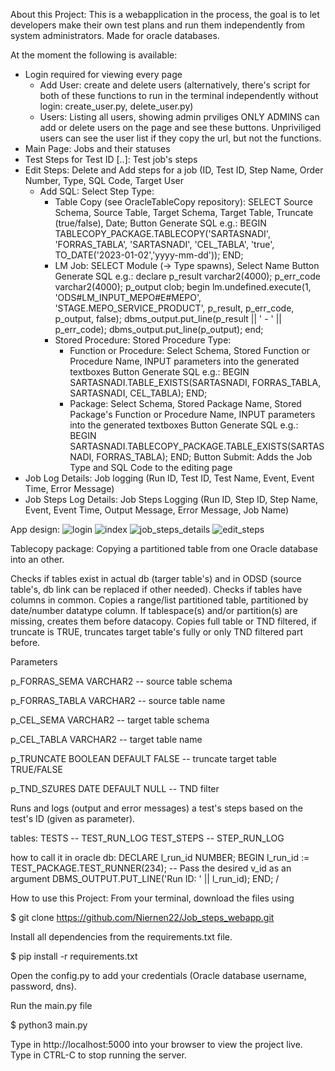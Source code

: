 About this Project:
This is a webapplication in the process, the goal is to let developers make their own test plans and run them independently from system administrators.
Made for oracle databases.

At the moment the following is available:
- Login required for viewing every page
  - Add User: create and delete users (alternatively, there's script for both of these functions to run in the terminal independently without login: create_user.py, delete_user.py)
  - Users: Listing all users, showing admin prviliges
    ONLY ADMINS can add or delete users on the page and see these buttons. Unpriviliged users can see the user list if they copy the url, but not the functions.
- Main Page: Jobs and their statuses
- Test Steps for Test ID [..]: Test job's steps
- Edit Steps: Delete and Add steps for a job (ID, Test ID, Step Name, Order Number, Type, SQL Code, Target User
  - Add SQL: Select Step Type:
    - Table Copy (see OracleTableCopy repository): SELECT Source Schema, Source Table, Target Schema, Target Table, Truncate (true/false), Date; 
      Button Generate SQL e.g.: BEGIN TABLECOPY_PACKAGE.TABLECOPY('SARTASNADI', 'FORRAS_TABLA', 'SARTASNADI', 'CEL_TABLA', 'true', TO_DATE('2023-01-02','yyyy-mm-dd')); END;
    - LM Job: SELECT Module (-> Type spawns), Select Name
      Button Generate SQL e.g.: declare p_result varchar2(4000); p_err_code varchar2(4000); p_output clob; begin lm.undefined.execute(1, 'ODS#LM_INPUT_MEPO#E#MEPO', 'STAGE.MEPO_SERVICE_PRODUCT', p_result, p_err_code,                                       p_output, false); dbms_output.put_line(p_result || ' - ' || p_err_code); dbms_output.put_line(p_output); end; 
    - Stored Procedure: Stored Procedure Type:
      - Function or Procedure: Select Schema, Stored Function or Procedure Name, INPUT parameters into the generated textboxes
        Button Generate SQL e.g.: BEGIN SARTASNADI.TABLE_EXISTS(SARTASNADI, FORRAS_TABLA, SARTASNADI, CEL_TABLA); END;
      - Package: Select Schema, Stored Package Name, Stored Package's Function or Procedure Name, INPUT parameters into the generated textboxes
        Button Generate SQL e.g.: BEGIN SARTASNADI.TABLECOPY_PACKAGE.TABLE_EXISTS(SARTASNADI, FORRAS_TABLA); END;
  Button Submit: Adds the Job Type and SQL Code to the editing page
- Job Log Details: Job logging (Run ID, Test ID, Test Name, Event, Event Time, Error Message)
- Job Steps Log Details: Job Steps Logging (Run ID, Step ID, Step Name, Event, Event Time, Output Message, Error Message, Job Name)

App design:
![login](https://github.com/user-attachments/assets/358410dc-1e06-40f8-bf8f-c36cd4863725)
![index](https://github.com/user-attachments/assets/25eba555-7ff0-4e6c-8a78-f94e13540efe)
![job_steps_details](https://github.com/user-attachments/assets/6b4f6d08-d731-40bb-8f45-117794035d0c)
![edit_steps](https://github.com/user-attachments/assets/be17c308-bbca-43a1-9b21-bdf3f4165e18)

Tablecopy package:
Copying a partitioned table from one Oracle database into an other.

Checks if tables exist in actual db (targer table's) and in ODSD (source table's, db link can be replaced if other needed). Checks if tables have columns in common. Copies a range/list partitioned table, partitioned by date/number datatype column. If tablespace(s) and/or partition(s) are missing, creates them before datacopy. Copies full table or TND filtered, if truncate is TRUE, truncates target table's fully or only TND filtered part before.

Parameters

p_FORRAS_SEMA VARCHAR2 -- source table schema

p_FORRAS_TABLA VARCHAR2 -- source table name

p_CEL_SEMA VARCHAR2 -- target table schema

p_CEL_TABLA VARCHAR2 -- target table name

p_TRUNCATE BOOLEAN DEFAULT FALSE -- truncate target table TRUE/FALSE

p_TND_SZURES DATE DEFAULT NULL -- TND filter


Runs and logs (output and error messages) a test's steps based on the test's ID (given as parameter).

tables: TESTS -- TEST_RUN_LOG TEST_STEPS -- STEP_RUN_LOG

how to call it in oracle db: DECLARE l_run_id NUMBER; BEGIN l_run_id := TEST_PACKAGE.TEST_RUNNER(234); -- Pass the desired v_id as an argument DBMS_OUTPUT.PUT_LINE('Run ID: ' || l_run_id); END; /



How to use this Project:
From your terminal, download the files using

$ git clone https://github.com/Niernen22/Job_steps_webapp.git

Install all dependencies from the requirements.txt file.

$ pip install -r requirements.txt

Open the config.py to add your credentials (Oracle database username, password, dns).

Run the main.py file

$ python3 main.py

Type in http://localhost:5000 into your browser to view the project live. Type in CTRL-C to stop running the server.
